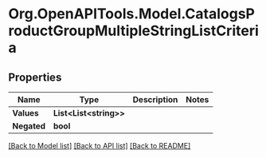 # Org.OpenAPITools.Model.CatalogsProductGroupMultipleStringListCriteria

## Properties

Name | Type | Description | Notes
------------ | ------------- | ------------- | -------------
**Values** | **List&lt;List&lt;string&gt;&gt;** |  | 
**Negated** | **bool** |  | 

[[Back to Model list]](../README.md#documentation-for-models) [[Back to API list]](../README.md#documentation-for-api-endpoints) [[Back to README]](../README.md)

